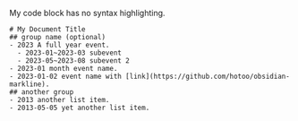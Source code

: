 My code block has no syntax highlighting.

```markline
# My Document Title
## group name (optional)
- 2023 A full year event.
  - 2023-01~2023-03 subevent
  - 2023-05~2023-08 subevent 2
- 2023-01 month event name.
- 2023-01-02 event name with [link](https://github.com/hotoo/obsidian-markline).
## another group
- 2013 another list item.
- 2013-05-05 yet another list item.
```

